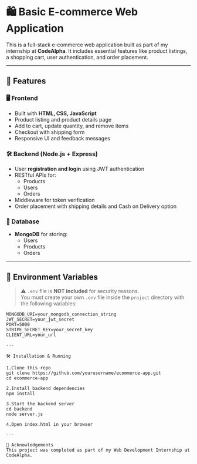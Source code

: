 # 🛍️ Basic E-commerce Web Application

This is a full-stack e-commerce web application built as part of my internship at **CodeAlpha**. It includes essential features like product listings, a shopping cart, user authentication, and order placement.

---

## 🚀 Features

### 🖥️ Frontend
- Built with **HTML, CSS, JavaScript**
- Product listing and product details page
- Add to cart, update quantity, and remove items
- Checkout with shipping form
- Responsive UI and feedback messages

### 🛠️ Backend (Node.js + Express)
- User **registration and login** using JWT authentication
- RESTful APIs for:
  - Products
  - Users
  - Orders
- Middleware for token verification
- Order placement with shipping details and Cash on Delivery option

### 💾 Database
- **MongoDB** for storing:
  - Users
  - Products
  - Orders

---

## 🔐 Environment Variables

> ⚠️ `.env` file is **NOT included** for security reasons.  
You must create your own `.env` file inside the `project` directory with the following variables:

```env
MONGODB_URI=your_mongodb_connection_string
JWT_SECRET=your_jwt_secret
PORT=5000
STRIPE_SECRET_KEY=your_secret_key
CLIENT_URL=your_url

---

🛠️ Installation & Running

1.Clone this repo
git clone https://github.com/yourusername/ecommerce-app.git
cd ecommerce-app

2.Install backend dependencies
npm install

3.Start the backend server
cd backend
node server.js

4.Open index.html in your browser

---

📝 Acknowledgements
This project was completed as part of my Web Development Internship at CodeAlpha.
